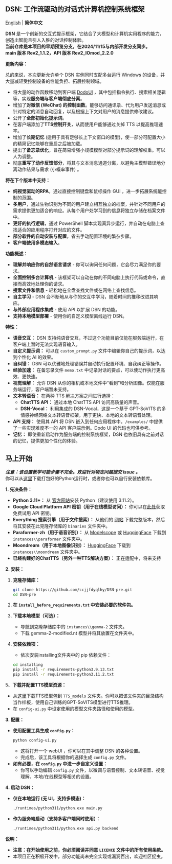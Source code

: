 ## DSN: 工作流驱动的对话式计算机控制系统框架

[English](https://github.com/ccjjfdyqlhy/DSN-pre/blob/main/README.md) | **简体中文**  

**DSN** 是一个创新的交互式提示框架，它结合了大模型和计算机实用程序的能力，创造出智能且引人入胜的对话控制体验。  
**当前仓库是本项目的早期预览分支，在2024/11/15与内部开发分支同步。**  
**main 版本 Rev2_1.1.2，API 版本 Rev2_IOmod_2.2.0**  

**更新内容：**  

总的来说，本次更新允许单个 DSN 实例同时支配多台运行 Windows 的设备，并大量减轻受控制设备的性能负担、拓展控制领域。  
* 将大量的动作函数移动到客户端 [DodoUI](https://github.com/ccjjfdyqlhy/DodoUI) ，其中包括指令执行、搜索相关逻辑等，实现**服务端与客户端彻底分离**。  
* 增加了**对微信 (WeChat) 的控制函数**。能够访问通讯录、代为用户发送消息或针对特定的消息自动回复，以及根据上下文对用户的消息提供修改建议。  
* 公开了**全部初始化提示词**。
* 在客户端添加了**TTS控制开关**，从而使用户能够通过关掉 TTS 以提高推理速率。  
* 增加了**长期记忆** (适用于具有足够长上下文窗口的模型)，使一部分可配置大小的精简记忆能够在重启之后被加载。
* 提出了**备忘录优化**，旨在简易增强小规模模型对部分提示词的理解权重。可以人为调整。
* 彻底**重写了动作反馈部分**，将其与文本消息通道分离，以避免主模型错误地分离动作结果与需求 (小概率事件) 。

**将在下个版本中支持：**
* **纯视觉驱动的RPA**，通过直接控制键盘和鼠标操作 GUI ，进一步拓展系统能控制的范围。
* **多用户**，通过生物识别为不同的用户建立相互独立的档案，并针对不同用户的需求提供更加适合的响应。从每个用户处学习到的信息将独立存储在档案文件中。
* **更好的执行逻辑**，通过 PowerShell 脚本实现真异步运行，并自动在电脑上查找适合的应用程序打开对应的文件。
* **部分软件的自动安装与配置**，省去手动配置环境的繁杂步骤。
* **客户端使用多模态输入**。

**功能概述：**
* **理解并响应你的自然语言请求** - 你可以询问任何问题，它会尽力满足你的要求。
* **全面控制多台计算机** - 该框架可以自动在你的不同电脑上执行代码或命令，直接而高效地处理你的请求。
* **搜索文件和信息** - 轻松地在全盘查找文件或在网络上查找信息。
* **自主学习** - DSN 会不断地从与你的交互中学习，随着时间的推移改进其响应。
* **与外部应用程序集成** - 使用 API 以扩展 DSN 的功能。
* **支持本地模型部署** - 使用你的自定义模型离线运行 DSN。

**特性：**
* **语音交互：** DSN 支持纯语音交互，不过这个功能目前仅能在服务端运行，在客户端上暂时无法实现语音输入。
* **自定义提示词：** 可以在 `custom_prompt.py` 文件中编辑你自己的提示词，以达到个性化 AI 的效果。
* **自纠错：** DSN 可以优雅地处理错误并自动执行配置环境、自我纠正等操作。
* **经验加速：** 在备忘录文件 `memo.txt` 中记录对话的要点，可以使动作执行更高效、更快速。
* **视觉理解：** 允许 DSN 从你的相机或本地文件中“看到”和分析图像。仅能在服务端运行，客户端暂未支持。
* **文本转语音：** 在两种 TTS 解决方案之间进行选择：
    * **ChatTTS API：** 通过本地 ChatTTS API 访问高质量的声音。
    * **DSN-Vocal：** 利用集成的 DSN-Vocal，这是一个基于 GPT-SoVITS 的多情感神经网络文本转语音框架，用于更快、本地的文本转语音处理。
* **API 支持：** 使用其 API 将 DSN 嵌入到任何应用程序中。`/examples/` 中提供了一些实现难度不一的 API 客户端示例。Dodo UI 的代码也可供参考。
* **记忆：** 即使重新启动作为服务端的控制系统框架，DSN 也依旧具有之前对话的记忆，提供更加个性化的体验。

## 马上开始

***注意：该设置教学可能步骤不完全。欢迎针对特定问题提交 issue 。***  
你可以从[这里](https://github.com/ccjjfdyqlhy/DSN-pre/releases)下载打包好的Python运行时，或者你也可以自行安装依赖库。

**1. 先决条件：**  
* **Python 3.11+：** 从 [官方网站](https://www.python.org/)安装 Python（建议使用 3.11.2）。
* **Google Cloud Platform API 密钥（用于在线模型访问）：** 你可以在[此处](https://aistudio.google.com/app/apikey)获取免费试用 API 密钥。
* **Everything 搜索引擎（用于文件搜索）：** 从他们的 [网站](https://www.voidtools.com/downloads) 下载完整版本，然后将其安装在此克隆存储库的 `binaries` 文件夹中。
* **Paraformer-zh（用于语音识别）：** 从 [Modelscope](https://www.modelscope.cn/models/iic/speech_paraformer-large-vad-punc_asr_nat-zh-cn-16k-common-vocab8404-pytorch/files) 或 [HuggingFace](https://huggingface.co/funasr/paraformer-zh) 下载到 `instances\\paraformer` 文件夹中。  
* **Moondream（用于本地图像识别）：** [HuggingFace](https://huggingface.co/vikhyatk/moondream2) 下载到 `instances\\moondream` 文件夹中。
* **已经构建好的ChatTTS（另外一种TTS解决方案）：** 正在适配中，将来支持

**2. 安装：**

1. **克隆存储库：** 
   ```bash
   git clone https://github.com/ccjjfdyqlhy/DSN-pre.git
   cd DSN-pre
   ```
2. **在 `install_before_requirements.txt` 中安装必要的软件包。**

3. **下载本地模型（可选）：**
   * 导航到克隆存储库中的 `instances\\gemma-2` 文件夹。
   * 下载 gemma-2-modified.nt 模型并将其放置在文件夹中。
4. **安装依赖项：**
   * 依次安装installing文件夹中的 pip 依赖文件：
   ```bash
   cd installing
   pip install -r requirements-python3.9.13.txt
   pip install -r requirements-python3.11.2.txt
   ```
5、**下载并配置TTS模型资源：**
   * 从[这里](https://github.com/ccjjfdyqlhy/DSN-pre/releases)下载TTS模型包到 `TTS_models` 文件夹。你可以把该文件夹的目录结构当作样板，使用自己训练的GPT-SoVITS模型进行TTS推理。
   * 在 `config-ui.py` 中设定使用的模型文件夹路径和使用的模型。

**3. 配置：**

* **使用配置工具生成 `config.py`：**
   ```bash
   python config-ui.py 
   ```
   * 这将打开一个 webUI ，你可以在其中调整 DSN 的各种设置。
   * 完成后，该工具将根据你的选择生成 `config.py` 文件。
* **如有必要，在 `config.py` 中进一步自定义设置：**
    * 你可以手动编辑 `config.py` 文件，以微调与语音控制、文本转语音、视觉理解、本地/在线模型等相关的设置。

**4. 启动 DSN：**
* **仅在本地运行 (无 UI，支持多模态)：**
   ```bash
   ./runtimes/python311/python.exe main.py
   ```
* **作为服务端启动（支持多客户端同时使用）：**
	```bash
   ./runtimes/python311/python.exe api.py backend
   ```

**说明：**

* **注意：在开始使用之前，你必须阅读并同意 `LICENCE` 文件中的所有使用条款。**
* 本项目正在积极开发中，部分功能尚未完全实现或漏洞百出，欢迎社区捉虫。
